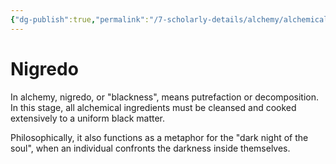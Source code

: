 ```yaml
---
{"dg-publish":true,"permalink":"/7-scholarly-details/alchemy/alchemical-processes/advanced-processes/nigredo/","noteIcon":""}
---
```


# Nigredo

In alchemy, nigredo, or "blackness", means putrefaction or decomposition. In this stage, all alchemical ingredients must be cleansed and cooked extensively to a uniform black matter.

Philosophically, it also functions as a metaphor for the "dark night of the soul", when an individual confronts the darkness inside themselves. 